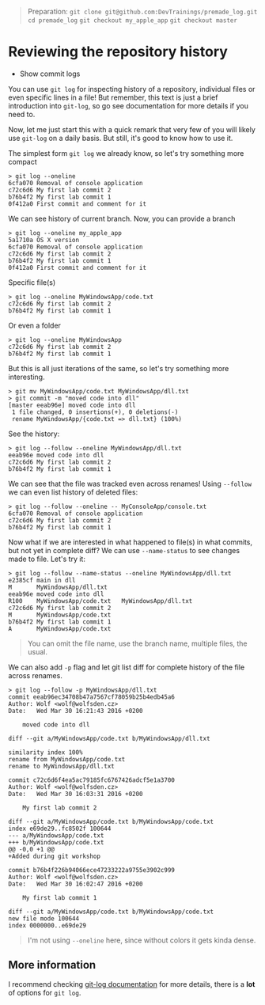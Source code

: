 > Preparation:
> `git clone git@github.com:DevTrainings/premade_log.git`
> `cd premade_log`
> `git checkout my_apple_app`
> `git checkout master`

# Reviewing the repository history

* Show commit logs

You can use `git log` for inspecting history of a repository, individual files or even specific lines in a file! But remember, this text is just a brief introduction into `git-log`, so go see documentation for more details if you need to.

Now, let me just start this with a quick remark that very few of you will likely use `git-log` on a daily basis. But still, it's good to know how to use it.

The simplest form `git log` we already know, so let's try something more compact

```
> git log --oneline
6cfa070 Removal of console application
c72c6d6 My first lab commit 2
b76b4f2 My first lab commit 1
0f412a0 First commit and comment for it
```

We can see history of current branch. Now, you can provide a branch

```
> git log --oneline my_apple_app
5a1710a OS X version
6cfa070 Removal of console application
c72c6d6 My first lab commit 2
b76b4f2 My first lab commit 1
0f412a0 First commit and comment for it
```

Specific file(s)
```
> git log --oneline MyWindowsApp/code.txt
c72c6d6 My first lab commit 2
b76b4f2 My first lab commit 1
```

Or even a folder
```
> git log --oneline MyWindowsApp
c72c6d6 My first lab commit 2
b76b4f2 My first lab commit 1
```

But this is all just iterations of the same, so let's try something more interesting.
```
> git mv MyWindowsApp/code.txt MyWindowsApp/dll.txt
> git commit -m "moved code into dll"
[master eeab96e] moved code into dll
 1 file changed, 0 insertions(+), 0 deletions(-)
 rename MyWindowsApp/{code.txt => dll.txt} (100%)
```

See the history:

```
> git log --follow --oneline MyWindowsApp/dll.txt
eeab96e moved code into dll
c72c6d6 My first lab commit 2
b76b4f2 My first lab commit 1
```

We can see that the file was tracked even across renames! Using `--follow` we can even list history of deleted files:

```
> git log --follow --oneline -- MyConsoleApp/console.txt
6cfa070 Removal of console application
c72c6d6 My first lab commit 2
b76b4f2 My first lab commit 1
```

Now what if we are interested in what happened to file(s) in what commits, but not yet in complete diff? We can use `--name-status` to see changes made to file. Let's try it:

```
> git log --follow --name-status --oneline MyWindowsApp/dll.txt
e2385cf main in dll
M       MyWindowsApp/dll.txt
eeab96e moved code into dll
R100    MyWindowsApp/code.txt   MyWindowsApp/dll.txt
c72c6d6 My first lab commit 2
M       MyWindowsApp/code.txt
b76b4f2 My first lab commit 1
A       MyWindowsApp/code.txt
```

> You can omit the file name, use the branch name, multiple files, the usual.

We can also add `-p` flag and let git list diff for complete history of the file across renames.

```
> git log --follow -p MyWindowsApp/dll.txt
commit eeab96ec34708b47a7567cf78059b25b4edb45a6
Author: Wolf <wolf@wolfsden.cz>
Date:   Wed Mar 30 16:21:43 2016 +0200

    moved code into dll

diff --git a/MyWindowsApp/code.txt b/MyWindowsApp/dll.txt

similarity index 100%
rename from MyWindowsApp/code.txt
rename to MyWindowsApp/dll.txt

commit c72c6d6f4ea5ac79185fc6767426adcf5e1a3700
Author: Wolf <wolf@wolfsden.cz>
Date:   Wed Mar 30 16:03:31 2016 +0200

    My first lab commit 2

diff --git a/MyWindowsApp/code.txt b/MyWindowsApp/code.txt
index e69de29..fc8502f 100644
--- a/MyWindowsApp/code.txt
+++ b/MyWindowsApp/code.txt
@@ -0,0 +1 @@
+Added during git workshop

commit b76b4f226b94066ece47233222a9755e3902c999
Author: Wolf <wolf@wolfsden.cz>
Date:   Wed Mar 30 16:02:47 2016 +0200

    My first lab commit 1

diff --git a/MyWindowsApp/code.txt b/MyWindowsApp/code.txt
new file mode 100644
index 0000000..e69de29
```

> I'm not using `--oneline` here, since without colors it gets kinda dense.

## More information

I recommend checking [git-log documentation](https://git-scm.com/docs/git-log) for more details, there is a **lot** of options for `git log`.
